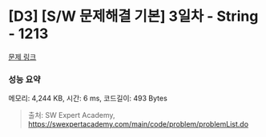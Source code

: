 # [D3] [S/W 문제해결 기본] 3일차 - String - 1213 

[문제 링크](https://swexpertacademy.com/main/code/problem/problemDetail.do?contestProbId=AV14P0c6AAUCFAYi) 

### 성능 요약

메모리: 4,244 KB, 시간: 6 ms, 코드길이: 493 Bytes



> 출처: SW Expert Academy, https://swexpertacademy.com/main/code/problem/problemList.do